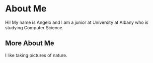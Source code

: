 # About Me

Hi! My name is Angelo and I am a junior at University at Albany who is 
studying Computer Science.

## More About Me

I like taking pictures of nature.
